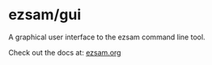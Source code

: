 # ezsam/gui

A graphical user interface to the ezsam command line tool.

Check out the docs at: [ezsam.org](https://www.ezsam.org)
